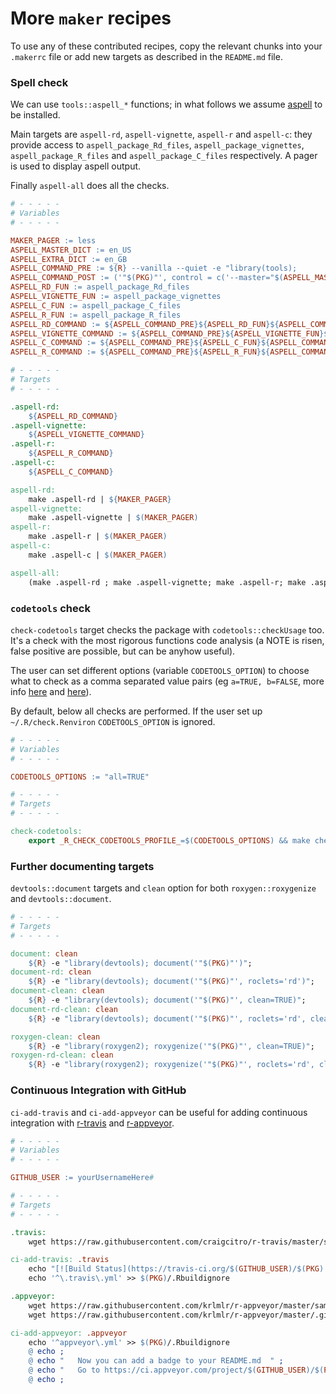 # More `maker` recipes

To use any of these contributed recipes, copy the relevant chunks
into your `.makerrc` file or add new targets as described in the
`README.md` file.


<!-- 
### TemplateTitle

``` Makefile
# - - - - -
# Variables
# - - - - -

# - - - - -
# Targets
# - - - - -

```
-->

### Spell check

We can use `tools::aspell_*` functions; in what follows we assume
[aspell](http://aspell.net) to be installed. 

Main targets are `aspell-rd`, `aspell-vignette`, `aspell-r` and `aspell-c`:
they provide access to `aspell_package_Rd_files`,
`aspell_package_vignettes`, `aspell_package_R_files` and
`aspell_package_C_files`  respectively.  A pager is used to display aspell
output.

Finally `aspell-all` does all the checks.  

```Makefile
# - - - - -
# Variables
# - - - - -

MAKER_PAGER := less
ASPELL_MASTER_DICT := en_US
ASPELL_EXTRA_DICT := en_GB
ASPELL_COMMAND_PRE := ${R} --vanilla --quiet -e "library(tools); 
ASPELL_COMMAND_POST := ('"$(PKG)"', control = c('--master="$(ASPELL_MASTER_DICT)"', '--add-extra-dicts="$(ASPELL_EXTRA_DICT)"'), dictionaries = Sys.glob(file.path(R.home('share'), 'dictionaries', '*.rds')))" 
ASPELL_RD_FUN := aspell_package_Rd_files
ASPELL_VIGNETTE_FUN := aspell_package_vignettes
ASPELL_C_FUN := aspell_package_C_files
ASPELL_R_FUN := aspell_package_R_files
ASPELL_RD_COMMAND := ${ASPELL_COMMAND_PRE}${ASPELL_RD_FUN}${ASPELL_COMMAND_POST}
ASPELL_VIGNETTE_COMMAND := ${ASPELL_COMMAND_PRE}${ASPELL_VIGNETTE_FUN}${ASPELL_COMMAND_POST}
ASPELL_C_COMMAND := ${ASPELL_COMMAND_PRE}${ASPELL_C_FUN}${ASPELL_COMMAND_POST}
ASPELL_R_COMMAND := ${ASPELL_COMMAND_PRE}${ASPELL_R_FUN}${ASPELL_COMMAND_POST}

# - - - - -
# Targets
# - - - - -

.aspell-rd:
	${ASPELL_RD_COMMAND}
.aspell-vignette: 
	${ASPELL_VIGNETTE_COMMAND}
.aspell-r: 
	${ASPELL_R_COMMAND}
.aspell-c: 
	${ASPELL_C_COMMAND}

aspell-rd: 
	make .aspell-rd | ${MAKER_PAGER}
aspell-vignette: 
	make .aspell-vignette | $(MAKER_PAGER)
aspell-r: 
	make .aspell-r | $(MAKER_PAGER)
aspell-c: 
	make .aspell-c | $(MAKER_PAGER)

aspell-all:
	(make .aspell-rd ; make .aspell-vignette; make .aspell-r; make .aspell-c) | $(MAKER_PAGER)

```


### `codetools` check

`check-codetools` target checks the package with `codetools::checkUsage`
too. It's a check with the most rigorous functions code analysis
(a NOTE is risen, false positive are possible, but can be anyhow useful).

The user can set different options (variable `CODETOOLS_OPTION`) to choose
what to check as a comma separated value pairs (eg `a=TRUE, b=FALSE`, more
info
[here](http://cran.r-project.org/doc/manuals/r-release/R-ints.html#Tools)
and [here](http://stackoverflow.com/questions/10017702/)).

By default, below all checks are performed. If the user set up
`~/.R/check.Renviron` `CODETOOLS_OPTION` is ignored.


``` Makefile
# - - - - -
# Variables
# - - - - -

CODETOOLS_OPTIONS := "all=TRUE"

# - - - - -
# Targets
# - - - - -

check-codetools: 
	export _R_CHECK_CODETOOLS_PROFILE_=$(CODETOOLS_OPTIONS) && make check PKG=$(PKG)

```


### Further documenting targets

`devtools::document` targets and `clean` option for both
`roxygen::roxygenize` and `devtools::document`.

``` Makefile
# - - - - -
# Targets
# - - - - -

document: clean
	${R} -e "library(devtools); document('"$(PKG)"')";
document-rd: clean
	${R} -e "library(devtools); document('"$(PKG)"', roclets='rd')";
document-clean: clean
	${R} -e "library(devtools); document('"$(PKG)"', clean=TRUE)";
document-rd-clean: clean
	${R} -e "library(devtools); document('"$(PKG)"', roclets='rd', clean=TRUE)";

roxygen-clean: clean
	${R} -e "library(roxygen2); roxygenize('"$(PKG)"', clean=TRUE)";
roxygen-rd-clean: clean
	${R} -e "library(roxygen2); roxygenize('"$(PKG)"', roclets='rd', clean=TRUE)";

```


### Continuous Integration with GitHub

`ci-add-travis` and `ci-add-appveyor` can be useful for adding continuous
integration with [r-travis](https://github.com/craigcitro/r-travis) and
[r-appveyor](https://github.com/krlmlr/r-appveyor).

``` Makefile
# - - - - -
# Variables
# - - - - -

GITHUB_USER := yourUsernameHere#

# - - - - -
# Targets
# - - - - -

.travis:
	wget https://raw.githubusercontent.com/craigcitro/r-travis/master/sample.travis.yml -O  $(PKG)/.travis.yml

ci-add-travis: .travis
	echo "[![Build Status](https://travis-ci.org/$(GITHUB_USER)/$(PKG).svg)](https://travis-ci.org/$(GITHUB_USER)/$(PKG))" >> $(PKG)/README.md
	echo '^\.travis\.yml' >> $(PKG)/.Rbuildignore

.appveyor:
	wget https://raw.githubusercontent.com/krlmlr/r-appveyor/master/sample.appveyor.yml -O  $(PKG)/appveyor.yml
	wget https://raw.githubusercontent.com/krlmlr/r-appveyor/master/.gitattributes -O  $(PKG)/.gitattributes

ci-add-appveyor: .appveyor
	echo '^appveyor\.yml' >> $(PKG)/.Rbuildignore
	@ echo ;
	@ echo "   Now you can add a badge to your README.md  " ;
	@ echo "   Go to https://ci.appveyor.com/project/$(GITHUB_USER)/$(PKG)/settings/badges  " ;
	@ echo ;

```
